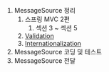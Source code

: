 1. MessageSource 정리
	1. 스프링 MVC 2편
		1. 섹션 3 ~ 섹션 5
	2. [Validation](https://docs.spring.io/spring-boot/docs/current/reference/html/io.html#io.validation)
	3. [Internationalization](https://docs.spring.io/spring-boot/docs/current/reference/html/features.html#features.internationalization)
2. MessageSource 코딩 및 테스트
3. MessageSource 전달